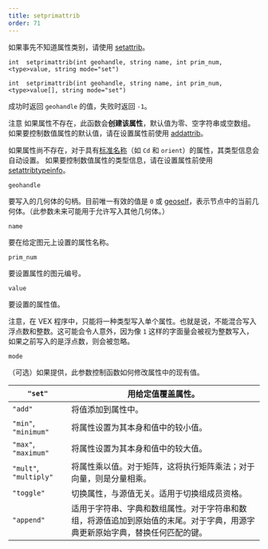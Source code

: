 ```yaml
---
title: setprimattrib
order: 71
---
```


如果事先不知道属性类别，请使用 [setattrib](setattrib.html "向几何体写入属性值")。

`int  setprimattrib(int geohandle, string name, int prim_num, <type>value, string mode="set")`

`int  setprimattrib(int geohandle, string name, int prim_num, <type>value[], string mode="set")`

成功时返回 `geohandle` 的值，失败时返回 `-1`。

注意
如果属性不存在，此函数会**创建该属性**，默认值为零、空字符串或空数组。
如果要控制数值属性的默认值，请在设置属性前使用 [addattrib](addattrib.html "向几何体添加属性")。

如果属性尚不存在，对于具有[标准名称](../snippets.html#known)（如 `Cd` 和 `orient`）的属性，其类型信息会自动设置。
如果要控制数值属性的类型信息，请在设置属性前使用 [setattribtypeinfo](setattribtypeinfo.html "设置几何体中属性的含义")。

`geohandle`

要写入的几何体的句柄。目前唯一有效的值是 `0` 或 [geoself](geoself.html "返回当前几何体的句柄")，表示节点中的当前几何体。（此参数未来可能用于允许写入其他几何体。）

`name`

要在给定图元上设置的属性名称。

`prim_num`

要设置属性的图元编号。

`value`

要设置的属性值。

注意，在 VEX 程序中，只能将一种类型写入单个属性。也就是说，不能混合写入浮点数和整数。这可能会令人意外，因为像 `1` 这样的字面量会被视为整数写入，如果之前写入的是浮点数，则会被忽略。

`mode`

（可选）如果提供，此参数控制函数如何修改属性中的现有值。

| `"set"` | 用给定值覆盖属性。 |
| --- | --- |
| `"add"` | 将值添加到属性中。 |
| `"min"`, `"minimum"` | 将属性设置为其本身和值中的较小值。 |
| `"max"`, `"maximum"` | 将属性设置为其本身和值中的较大值。 |
| `"mult"`, `"multiply"` | 将属性乘以值。对于矩阵，这将执行矩阵乘法；对于向量，则是分量相乘。 |
| `"toggle"` | 切换属性，与源值无关。适用于切换组成员资格。 |
| `"append"` | 适用于字符串、字典和数组属性。对于字符串和数组，将源值追加到原始值的末尾。对于字典，用源字典更新原始字典，替换任何匹配的键。 |

